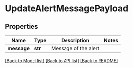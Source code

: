 # UpdateAlertMessagePayload

## Properties
Name | Type | Description | Notes
------------ | ------------- | ------------- | -------------
**message** | **str** | Message of the alert | 

[[Back to Model list]](../README.md#documentation-for-models) [[Back to API list]](../README.md#documentation-for-api-endpoints) [[Back to README]](../README.md)


